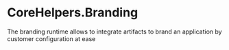 # CoreHelpers.Branding
The branding runtime allows to integrate artifacts to brand an application by customer configuration at ease
